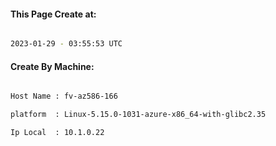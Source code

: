 
   
#### This Page Create at:

```bash

2023-01-29 - 03:55:53 UTC

```

#### Create By Machine:

```bash

Host Name : fv-az586-166

platform  : Linux-5.15.0-1031-azure-x86_64-with-glibc2.35

Ip Local  : 10.1.0.22

```

